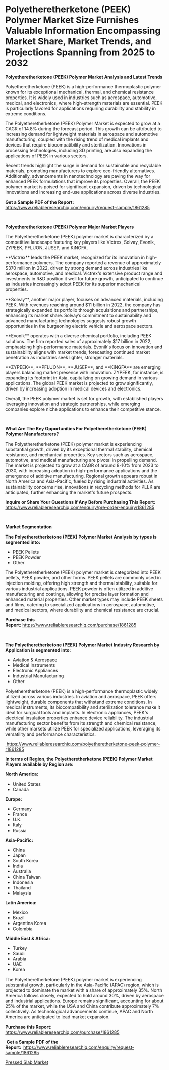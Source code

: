 <p><h1>Polyetheretherketone (PEEK) Polymer Market Size Furnishes Valuable Information Encompassing Market Share, Market Trends, and Projections Spanning from 2025 to 2032</h1></p><p><strong>Polyetheretherketone (PEEK) Polymer Market Analysis and Latest Trends</strong></p>
<p><p>Polyetheretherketone (PEEK) is a high-performance thermoplastic polymer known for its exceptional mechanical, thermal, and chemical resistance properties. It is widely used in industries such as aerospace, automotive, medical, and electronics, where high-strength materials are essential. PEEK is particularly favored for applications requiring durability and stability in extreme conditions.</p><p>The Polyetheretherketone (PEEK) Polymer Market is expected to grow at a CAGR of 14.8% during the forecast period. This growth can be attributed to increasing demand for lightweight materials in aerospace and automotive manufacturing, coupled with the rising trend of medical implants and devices that require biocompatibility and sterilization. Innovations in processing technologies, including 3D printing, are also expanding the applications of PEEK in various sectors.</p><p>Recent trends highlight the surge in demand for sustainable and recyclable materials, prompting manufacturers to explore eco-friendly alternatives. Additionally, advancements in nanotechnology are paving the way for enhanced PEEK formulations that improve its properties. Overall, the PEEK polymer market is poised for significant expansion, driven by technological innovations and increasing end-use applications across diverse industries.</p></p>
<p><strong>Get a Sample PDF of the Report:&nbsp;</strong> <a href="https://www.reliableresearchiq.com/enquiry/request-sample/1861285?utm_campaign=3073&utm_medium=2&utm_source=Github&utm_content=ia&utm_term=03042025&utm_id=polyetheretherketone-peek-polymer">https://www.reliableresearchiq.com/enquiry/request-sample/1861285</a></p>
<p>&nbsp;</p>
<p><strong>Polyetheretherketone (PEEK) Polymer Major Market Players</strong></p>
<p><p>The Polyetheretherketone (PEEK) polymer market is characterized by a competitive landscape featuring key players like Victrex, Solvay, Evonik, ZYPEEK, PFLUON, JUSEP, and KiNGFA.</p><p>**Victrex** leads the PEEK market, recognized for its innovation in high-performance polymers. The company reported a revenue of approximately $370 million in 2022, driven by strong demand across industries like aerospace, automotive, and medical. Victrex's extensive product range and investments in R&D position it well for future growth, anticipated to continue as industries increasingly adopt PEEK for its superior mechanical properties.</p><p>**Solvay**, another major player, focuses on advanced materials, including PEEK. With revenues reaching around $11 billion in 2022, the company has strategically expanded its portfolio through acquisitions and partnerships, enhancing its market share. Solvay’s commitment to sustainability and advanced manufacturing technologies suggests robust growth opportunities in the burgeoning electric vehicle and aerospace sectors.</p><p>**Evonik** operates with a diverse chemical portfolio, including PEEK solutions. The firm reported sales of approximately $17 billion in 2022, emphasizing high-performance materials. Evonik's focus on innovation and sustainability aligns with market trends, forecasting continued market penetration as industries seek lighter, stronger materials.</p><p>**ZYPEEK**, **PFLUON**, **JUSEP**, and **KiNGFA** are emerging players balancing market presence with innovation. ZYPEEK, for instance, is expanding its footprint in Asia, capitalizing on growing demand in various applications. The global PEEK market is projected to grow significantly, driven by increasing adoption in medical devices and electronics.</p><p>Overall, the PEEK polymer market is set for growth, with established players leveraging innovation and strategic partnerships, while emerging companies explore niche applications to enhance their competitive stance.</p></p>
<p>&nbsp;</p>
<p><strong>What Are The Key Opportunities For Polyetheretherketone (PEEK) Polymer Manufacturers?</strong></p>
<p><p>The Polyetheretherketone (PEEK) polymer market is experiencing substantial growth, driven by its exceptional thermal stability, chemical resistance, and mechanical properties. Key sectors such as aerospace, automotive, and medical manufacturing are pivotal in propelling demand. The market is projected to grow at a CAGR of around 8-10% from 2023 to 2030, with increasing adoption in high-performance applications and the emergence of additive manufacturing. Regional growth appears robust in North America and Asia-Pacific, fueled by rising industrial activities. As sustainability concerns rise, innovations in recycling methods for PEEK are anticipated, further enhancing the market's future prospects.</p></p>
<p><strong>Inquire or Share Your Questions If Any Before Purchasing This Report:</strong> <a href="https://www.reliableresearchiq.com/enquiry/pre-order-enquiry/1861285?utm_campaign=3073&utm_medium=2&utm_source=Github&utm_content=ia&utm_term=03042025&utm_id=polyetheretherketone-peek-polymer">https://www.reliableresearchiq.com/enquiry/pre-order-enquiry/1861285</a></p>
<p>&nbsp;</p>
<p><strong>Market Segmentation</strong></p>
<p><strong>The Polyetheretherketone (PEEK) Polymer Market Analysis by types is segmented into:</strong></p>
<p><ul><li>PEEK Pellets</li><li>PEEK Powder</li><li>Other</li></ul></p>
<p><p>The Polyetheretherketone (PEEK) polymer market is categorized into PEEK pellets, PEEK powder, and other forms. PEEK pellets are commonly used in injection molding, offering high strength and thermal stability, suitable for various industrial applications. PEEK powder is often utilized in additive manufacturing and coatings, allowing for precise layer formation and enhanced material properties. Other market types may include PEEK sheets and films, catering to specialized applications in aerospace, automotive, and medical sectors, where durability and chemical resistance are crucial.</p></p>
<p><strong>Purchase this Report:&nbsp;</strong><a href="https://www.reliableresearchiq.com/purchase/1861285?utm_campaign=3073&utm_medium=2&utm_source=Github&utm_content=ia&utm_term=03042025&utm_id=polyetheretherketone-peek-polymer">https://www.reliableresearchiq.com/purchase/1861285</a></p>
<p>&nbsp;</p>
<p><strong>The Polyetheretherketone (PEEK) Polymer Market Industry Research by Application is segmented into:</strong></p>
<p><ul><li>Aviation & Aerospace</li><li>Medical Instruments</li><li>Electronic Appliances</li><li>Industrial Manufacturing</li><li>Other</li></ul></p>
<p><p>Polyetheretherketone (PEEK) is a high-performance thermoplastic widely utilized across various industries. In aviation and aerospace, PEEK offers lightweight, durable components that withstand extreme conditions. In medical instruments, its biocompatibility and sterilization tolerance make it ideal for surgical tools and implants. In electronic appliances, PEEK's electrical insulation properties enhance device reliability. The industrial manufacturing sector benefits from its strength and chemical resistance, while other markets utilize PEEK for specialized applications, leveraging its versatility and performance characteristics.</p></p>
<p><a href="https://www.reliableresearchiq.com/polyetheretherketone-peek-polymer-r1861285?utm_campaign=3073&utm_medium=2&utm_source=Github&utm_content=ia&utm_term=03042025&utm_id=polyetheretherketone-peek-polymer">&nbsp;https://www.reliableresearchiq.com/polyetheretherketone-peek-polymer-r1861285</a></p>
<p><strong>In terms of Region, the Polyetheretherketone (PEEK) Polymer Market Players available by Region are:</strong></p>
<p>
    <p> <strong> North America: </strong>
        <ul>
            <li>United States</li>
            <li>Canada</li>
        </ul>
        </p> 
    <p> <strong> Europe: </strong>
        <ul>
            <li>Germany</li>
            <li>France</li>
            <li>U.K.</li>
            <li>Italy</li>
            <li>Russia</li>
        </ul>
        </p> 
    <p> <strong> Asia-Pacific: </strong>
        <ul>
            <li>China</li>
            <li>Japan</li>
            <li>South Korea</li>
            <li>India</li>
            <li>Australia</li>
            <li>China Taiwan</li>
            <li>Indonesia</li>
            <li>Thailand</li>
            <li>Malaysia</li>
        </ul>
        </p> 
    <p> <strong> Latin America: </strong>
        <ul>
            <li>Mexico</li>
            <li>Brazil</li>
            <li>Argentina Korea</li>
            <li>Colombia</li>
        </ul>
        </p> 
    <p> <strong> Middle East & Africa: </strong>
        <ul>
            <li>Turkey</li>
            <li>Saudi</li>
            <li>Arabia</li>
            <li>UAE</li>
            <li>Korea</li>
        </ul>
    </p>
    </p>
<p><p>The Polyetheretherketone (PEEK) polymer market is experiencing substantial growth, particularly in the Asia-Pacific (APAC) region, which is projected to dominate the market with a share of approximately 35%. North America follows closely, expected to hold around 30%, driven by aerospace and industrial applications. Europe remains significant, accounting for about 25% of the market, while the USA and China contribute approximately 7% collectively. As technological advancements continue, APAC and North America are anticipated to lead market expansion.</p></p>
<p><strong>Purchase this Report: </strong><a href="https://www.reliableresearchiq.com/purchase/1861285?utm_campaign=3073&utm_medium=2&utm_source=Github&utm_content=ia&utm_term=03042025&utm_id=polyetheretherketone-peek-polymer">https://www.reliableresearchiq.com/purchase/1861285</a></p>
<p>&nbsp;<strong>Get a Sample PDF of the Report:&nbsp;&nbsp;</strong><a href="https://www.reliableresearchiq.com/enquiry/request-sample/1861285?utm_campaign=3073&utm_medium=2&utm_source=Github&utm_content=ia&utm_term=03042025&utm_id=polyetheretherketone-peek-polymer">https://www.reliableresearchiq.com/enquiry/request-sample/1861285</a></p>
<p><strong></strong></p>
<p><p><a href="https://github.com/guleealhani/Market-Research-Report-List-1/blob/main/pressed-slab-market.md?utm_campaign=3073&utm_medium=2&utm_source=Github&utm_content=ia&utm_term=03042025&utm_id=polyetheretherketone-peek-polymer">Pressed Slab Market</a></p></p>